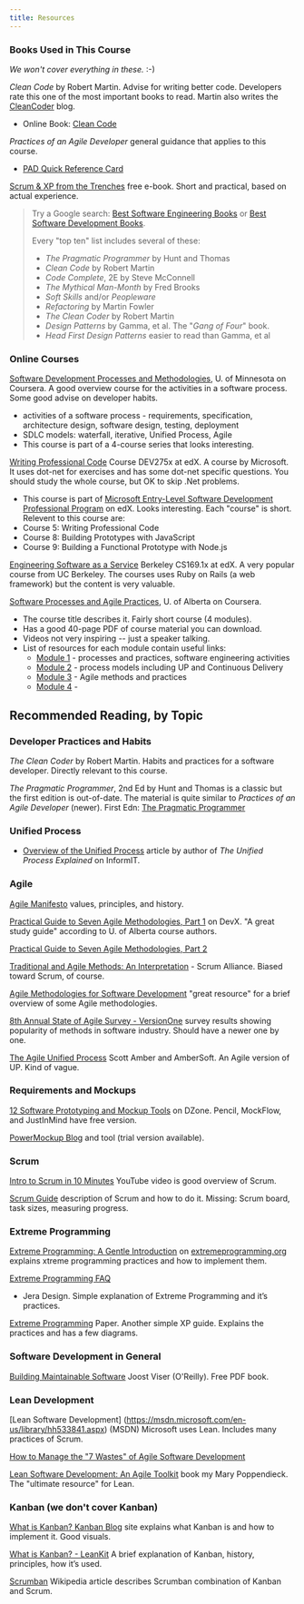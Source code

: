 ```yaml
---
title: Resources
---
```


### Books Used in This Course

*We won't cover everything in these.* :-)

*Clean Code* by Robert Martin.  Advise for writing better code. Developers rate this one of the most important books to read.  Martin also writes the [CleanCoder](http://cleancoder.com) blog.  
  * Online Book: [Clean Code](https://www.investigatii.md/uploads/resourse/Clean_Code.pdf)

*Practices of an Agile Developer* general guidance that applies to this course.
  * [PAD Quick Reference Card](resources/PAD-Quickref.pdf)

[Scrum &amp; XP from the Trenches](resources/Scrum-and-XP-From-The-Trenches.pdf) free e-book.  Short and practical, based on actual experience.

> Try a Google search: [Best Software Engineering Books](https://www.google.co.th/search?q=best+software+engineering+books) or
> [Best Software Development Books](https://www.google.co.th/search?q=best+software+development+books).
>
>Every "top ten" list includes several of these:
>
>- *The Pragmatic Programmer* by Hunt and Thomas
>- *Clean Code* by Robert Martin
>- *Code Complete*, 2E by Steve McConnell
>- *The Mythical Man-Month* by Fred Brooks
>- *Soft Skills* and/or *Peopleware*
>- *Refactoring* by Martin Fowler
>- *The Clean Coder* by Robert Martin
>- *Design Patterns* by Gamma, et al. The "*Gang of Four*" book.
>- *Head First Design Patterns* easier to read than Gamma, et al

### Online Courses

[Software Development Processes and Methodologies](https://www.coursera.org/learn/software-processes/), U. of Minnesota on Coursera.  A good overview course for the activities in a software process. Some good advise on developer habits.
 - activities of a software process - requirements, specification, architecture design, software design, testing, deployment
 - SDLC models: waterfall, iterative, Unified Process, Agile
 - This course is part of a 4-course series that looks interesting.

[Writing Professional Code](https://courses.edx.org/courses/course-v1:Microsoft+DEV275x+2T2017) Course DEV275x at edX.  A course by Microsoft. It uses dot-net for exercises and has some dot-net specific questions.  You should study the whole course, but OK to skip .Net problems.
  - This course is part of [Microsoft Entry-Level Software Development Professional Program](https://www.edx.org/microsoft-professional-program-entry-level-software) on edX.  Looks interesting. Each "course" is short. Relevent to this course are:
  - Course 5: Writing Professional Code
  - Course 8: Building Prototypes with JavaScript
  - Course 9: Building a Functional Prototype with Node.js

[Engineering Software as a Service](https://courses.edx.org/courses/BerkeleyX/CS_CS169.1x/1T2014/course/) Berkeley CS169.1x at edX.  A very popular course from UC Berkeley.  The courses uses Ruby on Rails (a web framework) but the content is very valuable.  

[Software Processes and Agile Practices](https://www.coursera.org/learn/software-processes-and-agile-practices), U. of Alberta on Coursera. 
  - The course title describes it.  Fairly short course (4 modules).
  - Has a good 40-page PDF of course material you can download.
  - Videos not very inspiring -- just a speaker talking.
  - List of resources for each module contain useful links:
    - [Module 1](https://www.coursera.org/learn/software-processes-and-agile-practices/resources/bSF4Y) - processes and practices, software engineering activities
    - [Module 2](https://www.coursera.org/learn/software-processes-and-agile-practices/resources/oxN4J) - process models including UP and Continuous Delivery
    - [Module 3](https://www.coursera.org/learn/software-processes-and-agile-practices/resources/LeuQL) - Agile methods and practices
    - [Module 4](https://www.coursera.org/learn/software-processes-and-agile-practices/resources/UWBx1) -


## Recommended Reading, by Topic 

### Developer Practices and Habits

*The Clean Coder* by Robert Martin.  Habits and practices for a software developer. Directly relevant to this course.

*The Pragmatic Programmer*, 2nd Ed by Hunt and Thomas is a classic but the first edition is out-of-date. The material is quite similar to *Practices of an Agile Developer* (newer). First Edn: [The Pragmatic Programmer](https://www.nceclusters.no/globalassets/filer/nce/diverse/the-pragmatic-programmer.pdf)

### Unified Process

- [Overview of the Unified Process](http://www.informit.com/articles/article.aspx?p=24671) article by author of *The Unified Process Explained* on InformIT.

### Agile 

[Agile Manifesto](http://www.agilemanifesto.org/) values, principles, and history.

[Practical Guide to Seven Agile Methodologies, Part 1](http://www.devx.com/architect/Article/32761) on DevX.  "A great study guide" according to U. of Alberta course authors.

[Practical Guide to Seven Agile Methodologies, Part 2](http://www.devx.com/architect/Article/32836)


[Traditional and Agile Methods: An Interpretation](https://www.scrumalliance.org/community/articles/2013/january/traditional-and-agile-methods-an-interpretation) - Scrum Alliance. Biased toward Scrum, of course. 

[Agile Methodologies for Software Development](https://www.versionone.com/agile-101/agile-methodologies/)
"great resource" for a brief overview of some Agile methodologies. 

[8th Annual State of Agile Survey - VersionOne](https://www.versionone.com/pdf/2013-state-of-agile-survey.pdf)
survey results showing popularity of methods in software industry.  Should have a newer one by one.

[The Agile Unified Process](http://www.ambysoft.com/unifiedprocess/agileUP.html) Scott Amber and AmberSoft. An Agile version of UP.  Kind of vague.

### Requirements and Mockups

[12 Software Prototyping and Mockup Tools](https://dzone.com/articles/12-kick-ass-software-prototyping-and-mockup-tools) on DZone. Pencil, MockFlow, and JustInMind have free version.

[PowerMockup Blog](https://www.powermockup.com/blog/creating-user-interface-specifications) and tool (trial version available).

### Scrum

[Intro to Scrum in 10 Minutes](https://www.youtube.com/watch?v=XU0llRltyFM) YouTube video is good overview of Scrum.

[Scrum Guide](http://www.scrumguides.org/) description of Scrum and how to do it. Missing: Scrum board, task sizes, measuring progress.

### Extreme Programming

[Extreme Programming: A Gentle Introduction](http://www.extremeprogramming.org/)
on [extremeprogramming.org](http://www.extremeprogramming.org/) explains xtreme programming practices and how to implement them.

[Extreme Programming FAQ](http://www.jera.com/techinfo/xpfaq.html)
- Jera Design.  Simple explanation of Extreme Programming and it’s practices.

[Extreme Programming](http://www.umsl.edu/~sauter/analysis/f06Papers/Hutagalung/) Paper.  Another simple XP guide. Explains the practices and has a few diagrams. 

### Software Development in General

[Building Maintainable Software](http://moka.labunix.uqam.ca/~tremblay/MGL7460/Liens/Building_Maintainable_Software_SIG.pdf) Joost Viser (O'Reilly). Free PDF book.

### Lean Development

[Lean Software Development] (https://msdn.microsoft.com/en-us/library/hh533841.aspx) (MSDN) Microsoft uses Lean. Includes many practices of Scrum. 

[How to Manage the "7 Wastes" of Agile Software Development](https://www.scrumalliance.org/community/articles/2013/september/how-to-manage-the-7-wastes%E2%80%9D-of-agile-software-deve)

[Lean Software Development: An Agile Toolkit](https://www.amazon.com/Lean-Software-Development-Agile-Toolkit/dp/0321150783) book my Mary Poppendieck. The "ultimate resource" for Lean.


### Kanban (we don't cover Kanban)

[What is Kanban? Kanban Blog](http://kanbanblog.com/explained/) site explains what Kanban is and how to implement it. Good visuals.

[What is Kanban? - LeanKit](https://leankit.com/learn/kanban/what-is-kanban/) A brief explanation of Kanban, history, principles, how it’s used.

[Scrumban](https://en.wikipedia.org/wiki/Scrumban)
Wikipedia article describes Scrumban combination of Kanban and Scrum.

